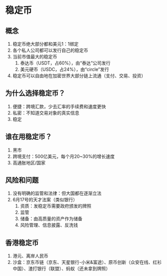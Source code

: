 # 稳定币

## 概念

1. 稳定币绝大部分都和美元1：1绑定
2. 各个私人公司都可以发行自己的稳定币
3. 当前市值最大的稳定币
   1. 泰达币（USDT，占60%），由“泰达”公司发行
   2. 美元硬币（USDC，占24%），由“circle”发行
4. 稳定币可以自由地在加密世界大部分链上流通（支付、交易、投资）



## 为什么选择稳定币？

1. 便捷：跨境汇款，少去汇率的手续费和速度更快
2. 私密：不知道交易对象的真实信息
3. 稳定



## 谁在用稳定币？

1. 黑市
2. 跨境支付：500亿美元，每个月20\~30%的增长速度
3. 高通胀地区/国家



## 风险和问题

1. 没有明确的监管和法律：但大国都在逐渐立法
2. 6月17号的天才法案（类似银行）
   1. 资质：发稳定币需要政府颁发的牌照
   2. 监管
   3. 储备：由高质量的资产作为储备
   4. 风险管理、信息披露、反洗钱



## 香港稳定币

1. 港元、离岸人民币
2. 沙盒：京东币链（京东、天星银行-小米&富途）、原币创新（众安在线、红衫中国）、渣打银行（联盟）、蚂蚁（还未拿到牌照）
